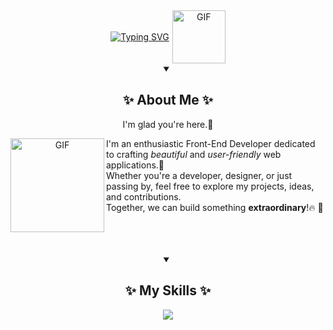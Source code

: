 <div align="center" style="display: flex; align-items: center; justify-content: center; gap: 5px;">
<a href="https://git.io/typing-svg"><img src="https://readme-typing-svg.demolab.com?font=Fira+Code&weight=500&duration=4000&pause=1000&color=D8A2F7&center=true&vCenter=true&multiline=true&width=400&height=65&lines=Welcome+To+My+Github+Profile.." alt="Typing SVG" /></a>
  <img src="https://user-images.githubusercontent.com/74038190/226127923-0e8b7792-7b3c-462b-951b-63c96ba1a5af.gif" alt="GIF" width="85" />
</div>

<details open align="center">
  <summary align="center"><h2>✨ About Me ✨</h2></summary>
    <p align="center">I'm glad you're here.🤗</p>
    <img align="left" src="https://user-images.githubusercontent.com/74038190/216649417-9acc58df-9186-4132-ad43-819a57babb67.gif" alt="GIF" width="150" />
    <p align="left">
      I'm an enthusiastic Front-End Developer dedicated to crafting <em>beautiful</em> and <em>user-friendly</em> web applications.👾 <br />
      Whether you're a developer, designer, or just passing by, feel free to explore my projects, ideas, and contributions.<br />
      Together, we can build something <strong>extraordinary</strong>!🔥 🚀<br />
    </p>
  <br>
  <br>
  <br>
</details>

<details open align="center">
  <summary><h2>✨ My Skills ✨</h2></summary>
 <p align="center">
  <a href="https://skillicons.dev">
    <img src="https://skillicons.dev/icons?i=git,bootstrap,firebase,js,nextjs,react,tailwind,ts" />
  </a>
</p>
</details>


